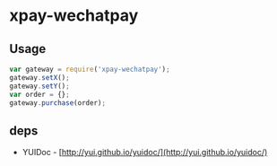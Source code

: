 # xpay-wechatpay

## Usage

```javascript
var gateway = require('xpay-wechatpay');
gateway.setX();
gateway.setY();
var order = {};
gateway.purchase(order);
```

## deps

- YUIDoc - [http://yui.github.io/yuidoc/](http://yui.github.io/yuidoc/)